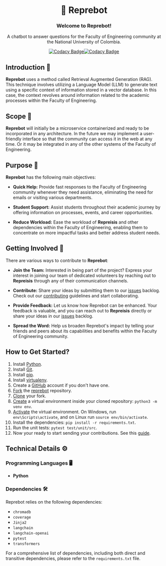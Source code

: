 <h1 align="center"> 🤖 Reprebot </h1>

<div align="center">
  <h3>Welcome to <b>Reprebot</b>!</h3>

A chatbot to answer questions for the Faculty of Engineering community at the
National University of Colombia.

[![Codacy Badge](https://app.codacy.com/project/badge/Grade/91b3b1c0dca44a828461a62a5ffe032e)](https://app.codacy.com/gh/Represoft/reprebot/dashboard?utm_source=gh&utm_medium=referral&utm_content=&utm_campaign=Badge_grade)[![Codacy Badge](https://app.codacy.com/project/badge/Coverage/91b3b1c0dca44a828461a62a5ffe032e)](https://app.codacy.com/gh/Represoft/reprebot/dashboard?utm_source=gh&utm_medium=referral&utm_content=&utm_campaign=Badge_coverage)

</div>

## Introduction 🚀

**Reprebot** uses a method called Retrieval Augmented Generation (RAG).
This technique involves utilizing a Language Model (LLM) to generate text using
a specific context of information stored in a vector database. In this case,
the context revolves around information related to the academic processes within
the Faculty of Engineering.

## Scope 🔭

**Reprebot** will initially be a microservice containerized and ready to be
incorporated in any architecture. In the future we may implement a user-friendly
interface so that the community can access it in the web at any time. Or it may
be integrated in any of the other systems of the Faculty of Engineering.

## Purpose 🎯

**Reprebot** has the following main objectives:

- **Quick Help:** Provide fast responses to the Faculty of Engineering community
  whenever they need assistance, eliminating the need for emails or visiting
  various departments.

- **Student Support:** Assist students throughout their academic journey by
  offering information on processes, events, and career opportunities.

- **Reduce Workload:** Ease the workload of **Repreisis** and other dependencies
  within the Faculty of Engineering, enabling them to concentrate on more
  impactful tasks and better address student needs.

## Getting Involved 🙌

There are various ways to contribute to **Reprebot**:

- **Join the Team:** Interested in being part of the project? Express your
  interest in joining our team of dedicated volunteers by reaching out to
  **Repreisis** through any of their communication channels.

- **Contribute:** Share your ideas by submitting them to our
  [issues](https://github.com/Represoft/reprebot/issues) backlog.
  Check out our [contributing](CONTRIBUTING.md) guidelines and start
  collaborating.

- **Provide Feedback:** Let us know how Reprebot can be enhanced. Your feedback
  is valuable, and you can reach out to **Repreisis** directly or share your
  ideas in our [issues](https://github.com/Represoft/reprebot/issues) backlog.

- **Spread the Word:** Help us broaden Reprebot's impact by telling your friends
  and peers about its capabilities and benefits within the Faculty of
  Engineering community.

## How to Get Started?

1. Install [Python](https://www.python.org/downloads/).
2. Install [Git](https://git-scm.com/downloads).
3. Install [pip](https://pip.pypa.io/en/stable/installation/).
4. Install [virtualenv](https://virtualenv.pypa.io/en/latest/installation.html).
5. Create a [GitHub](https://docs.github.com/en/get-started/start-your-journey/creating-an-account-on-github) account if you don't have one.
6. [Fork](https://docs.github.com/en/pull-requests/collaborating-with-pull-requests/working-with-forks/fork-a-repo) the [reprebot](https://github.com/Represoft/reprebot) repository.
7. [Clone](https://docs.github.com/en/repositories/creating-and-managing-repositories/cloning-a-repository) your fork.
8. [Create](https://docs.python.org/3/library/venv.html) a virtual environment
   inside your cloned repository: `python3 -m venv env`.
9. [Activate](https://docs.python.org/3/tutorial/venv.html) the virtual
   environment. On Windows, run `env\Scripts\activate`, and on Linux run
   `source env/bin/activate`.
10. Install the dependencies: `pip install -r requirements.txt`.
11. Run the unit tests: `pytest test/unit/src`.
12. Now your ready to start sending your contributions. See this
    [guide](https://github.com/Represoft/reprebot/blob/main/CONTRIBUTING.md).

## Technical Details ⚙️

### Programming Languages 🖥️

- **Python**

### Dependencies 🛠️

Reprebot relies on the following dependencies:

- `chromadb`
- `coverage`
- `Jinja2`
- `langchain`
- `langchain-openai`
- `pytest`
- `transformers`

For a comprehensive list of dependencies, including both direct and transitive
dependencies, please refer to the `requirements.txt` file.
